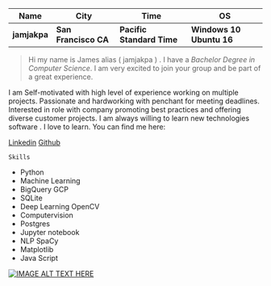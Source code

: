 Name | City | Time | OS
------------ | ------------- | ------------ | -----------
**jamjakpa**   |    **San Francisco CA**  | **Pacific Standard Time** | **Windows 10 Ubuntu 16**

> Hi my name is James alias ( jamjakpa ) . I have a *Bachelor Degree in Computer Science*.
> I am very excited to join your group and be part of a great experience.

I am Self-motivated with high level of experience working on multiple projects.
Passionate and hardworking with penchant for meeting deadlines.
Interested in role with company promoting best practices and offering diverse customer projects.
I am always willing to learn new technologies software . I love to learn.
You can find me here:

[Linkedin](https://www.linkedin.com/in/james-jakubczyk-318b2753?lipi=urn%3Ali%3Apage%3Ad_flagship3_profile_view_base_contact_details%3BAapYvZhdRBSaFPaZz8%2FUUA%3D%3D)
[Github](https://github.com/jamjakpa)

`Skills`

* Python
* Machine Learning
* BigQuery GCP
* SQLite
* Deep Learning OpenCV 
* Computervision
* Postgres
* Jupyter notebook
* NLP SpaCy
* Matplotlib
* Java Script


[![IMAGE ALT TEXT HERE](https://cdn.images.express.co.uk/img/dynamic/36/590x/secondary/Star-Wars-9-sequel-Who-and-what-comes-next-2177870.jpg?r=1574370330775)](http://www.youtube.com/watch?v=zy7GFbB71lA)
